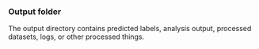 ### Output folder

The output directory contains predicted labels, analysis output, processed datasets, logs, or other processed things.

